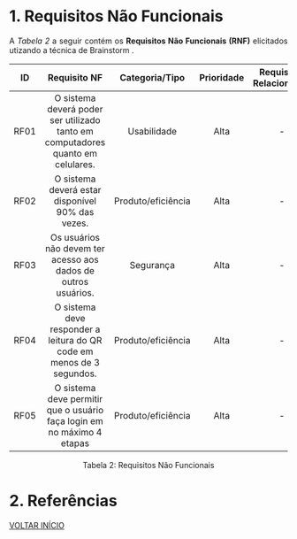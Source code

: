 # 1. Requisitos Não Funcionais

<p align="justify">A <i>Tabela 2</i> a seguir contém os <b>Requisitos Não Funcionais (RNF)</b> elicitados utizando a técnica de Brainstorm .</p>

| ID   |                                 Requisito NF                              | Categoria/Tipo | Prioridade | Requisitos Relacionados |
| :--: | :-----------------------------------------------------------------------: |:-------------: | :--------: | :-----------------: |
| RF01 |  O sistema deverá poder ser utilizado tanto em computadores quanto em celulares. | Usabilidade       |Alta       |    -             |
| RF02 |  O sistema deverá estar disponível 90% das vezes.     |  Produto/eficiência     |Alta        |    -              |
| RF03 |  Os usuários não devem ter acesso aos dados de outros usuários.              |  Segurança       |Alta       |     -               |
| RF04 |  O sistema deve responder a leitura do QR code em menos de 3 segundos.              |  Produto/eficiência       |Alta       |     -               |
| RF05 |  O sistema deve permitir que o usuário faça login em no máximo 4 etapas              |  Produto/eficiência       |Alta       |     -               |

<div style="text-align: center">
<p>Tabela 2: Requisitos Não Funcionais</p>
</div>

# 2. Referências

<a href="../README.md">VOLTAR INÍCIO</a>
